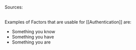 Sources:

\
Examples of Factors that are usable for [[Authentication]] are:
- Something you know
- Something you have
- Something you are

